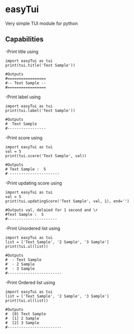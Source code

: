 # easyTui

Very simple TUI module for python

## Capabilities
-Print title
using
```
import easyTui as tui
print(tui.title('Text Sample'))

#Outputs
#=================
#-- Text Sample --
#=================
```
-Print label
using
```
import easyTui as tui
print(tui.label('Text Sample'))

#Outputs
#  Text Sample
#-----------------
```
-Print score
using
```
import easyTui as tui
val = 5
print(tui.score('Text Sample', val))

#Outputs
# Text Sample :  5
# ----------------------
```
-Print updating score
using
```
import easyTui as tui
val = 5
print(tui.updatingScore('Text Sample', val, 1), end='')

#Outputs val, delaied for 1 second and \r
#Text Sample :  5
#----------------------
```
-Print Unordered list
using
```
import easyTui as tui
list = ['Text Sample', '2 Sample', '3 Sample']
print(tui.ul(list))

#Outputs
#  - Text Sample
#  - 2 Sample
#  - 3 Sample
#------------------------
```
-Print Ordered list
using
```
import easyTui as tui
list = ['Text Sample', '2 Sample', '3 Sample']
print(tui.ol(list))

#Outputs
#  [0] Text Sample
#  [1] 2 Sample
#  [2] 3 Sample
#------------------------
```